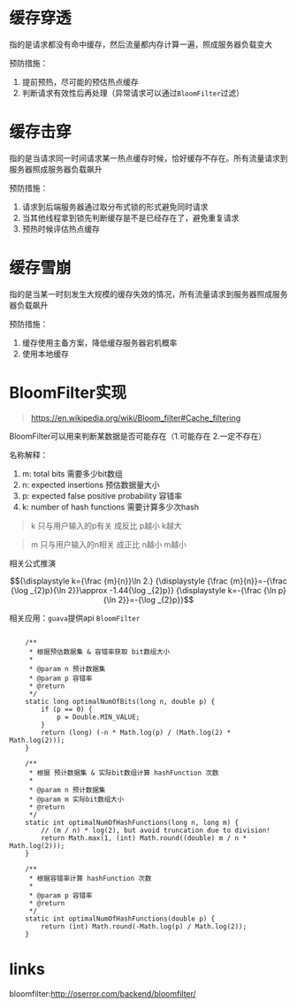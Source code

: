 # 缓存穿透
指的是请求都没有命中缓存，然后流量都内存计算一遍，照成服务器负载变大

预防措施：
1. 提前预热，尽可能的预估热点缓存
2. 判断请求有效性后再处理（异常请求可以通过`BloomFilter`过滤）


# 缓存击穿
指的是当请求同一时间请求某一热点缓存时候，恰好缓存不存在。所有流量请求到服务器照成服务器负载飙升

预防措施：
1. 请求到后端服务器通过取分布式锁的形式避免同时请求
2. 当其他线程拿到锁先判断缓存是不是已经存在了，避免重复请求
3. 预热时候评估热点缓存


# 缓存雪崩
指的是当某一时刻发生大规模的缓存失效的情况，所有流量请求到服务器照成服务器负载飙升

预防措施：
1. 缓存使用主备方案，降低缓存服务器宕机概率
2. 使用本地缓存

# BloomFilter实现
> https://en.wikipedia.org/wiki/Bloom_filter#Cache_filtering

BloomFilter可以用来判断某数据是否可能存在（1.可能存在 2.一定不存在）

名称解释：
1. m: total bits  需要多少bit数组
2. n: expected insertions 预估数据量大小
3. p: expected false positive probability 容错率
4. k: number of hash functions 需要计算多少次hash

> k 只与用户输入的p有关 成反比  p越小 k越大

> m 只与用户输入的n相关 成正比  n越小 m越小

相关公式推演

```math
{\displaystyle k={\frac {m}{n}}\ln 2.}


{\displaystyle {\frac {m}{n}}=-{\frac {\log _{2}p}{\ln 2}}\approx -1.44{\log _{2}p}}

{\displaystyle k=-{\frac {\ln p}{\ln 2}}=-{\log _{2}p}}
```

相关应用：`guava`提供api `BloomFilter`
```

    /**
     * 根据预估数据集 & 容错率获取 bit数组大小
     *
     * @param n 预计数据集
     * @param p 容错率
     * @return
     */
    static long optimalNumOfBits(long n, double p) {
        if (p == 0) {
            p = Double.MIN_VALUE;
        }
        return (long) (-n * Math.log(p) / (Math.log(2) * Math.log(2)));
    }

    /**
     * 根据 预计数据集 & 实际bit数组计算 hashFunction 次数
     *
     * @param n 预计数据集
     * @param m 实际bit数组大小
     * @return
     */
    static int optimalNumOfHashFunctions(long n, long m) {
        // (m / n) * log(2), but avoid truncation due to division!
        return Math.max(1, (int) Math.round((double) m / n * Math.log(2)));
    }

    /**
     * 根据容错率计算 hashFunction 次数
     *
     * @param p 容错率
     * @return
     */
    static int optimalNumOfHashFunctions(double p) {
        return (int) Math.round(-Math.log(p) / Math.log(2));
    }
```

# links


bloomfilter:http://oserror.com/backend/bloomfilter/
